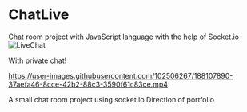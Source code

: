 # ChatLive
Chat room project with JavaScript language with the help of Socket.io
![LiveChat](https://user-images.githubusercontent.com/102506267/188106817-f533b3a0-a2aa-4a33-a21e-e55c47a814c4.jpg)

With private chat!

https://user-images.githubusercontent.com/102506267/188107890-37aefa46-8cce-42b2-88c3-3590f61c83ce.mp4



A small chat room project using socket.io
Direction of portfolio
